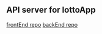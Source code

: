 ## API server for lottoApp

[frontEnd repo](https://github.com/byverdu/lottoApp-frontEnd)
[backEnd repo](https://github.com/byverdu/lottoApp-backEnd)
